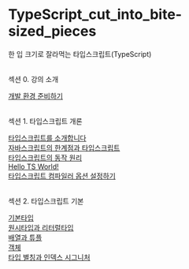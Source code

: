 # TypeScript_cut_into_bite-sized_pieces
한 입 크기로 잘라먹는 타입스크립트(TypeScript)
<br/><br/>

<p>섹션 0. 강의 소개<p/>
    <a href="https://stbhg5.tistory.com/371">개발 환경 준비하기</a><br/>
    <br/>

<p>섹션 1. 타입스크립트 개론<p/>
    <a href="https://stbhg5.tistory.com/372?category=1097664">타입스크립트를 소개합니다</a><br/>
    <a href="https://stbhg5.tistory.com/373">자바스크립트의 한계점과 타입스크립트</a><br/>
    <a href="https://stbhg5.tistory.com/374">타입스크립트의 동작 원리</a><br/>
    <a href="https://stbhg5.tistory.com/375">Hello TS World!</a><br/>
    <a href="https://stbhg5.tistory.com/376">타입스크립트 컴파일러 옵션 설정하기</a><br/>
    <br/>

<p>섹션 2. 타입스크립트 기본<p/>
    <a href="https://stbhg5.tistory.com/377">기본타입</a><br/>
    <a href="https://stbhg5.tistory.com/378">원시타입과 리터럴타입</a><br/>
    <a href="https://stbhg5.tistory.com/379">배열과 튜플</a><br/>
    <a href="https://stbhg5.tistory.com/380">객체</a><br/>
    <a href="https://stbhg5.tistory.com/381">타입 별칭과 인덱스 시그니처</a><br/>

